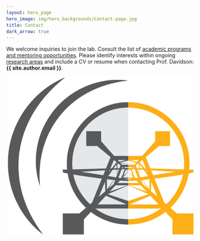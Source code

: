 ```yaml
---
layout: hero_page
hero_image: img/hero_backgrounds/Contact-page.jpg
title: Contact
dark_arrow: true
---
```

We welcome inquiries to join the lab. Consult the list of [academic programs and mentoring opportunities](/mentoring/). Please identify interests within ongoing [research areas](/research/) and include a CV or resume when contacting Prof. Davidson: **{{ site.author.email }}**.


![Power Transformation Lab Logo](img/logo_no_text.png)
